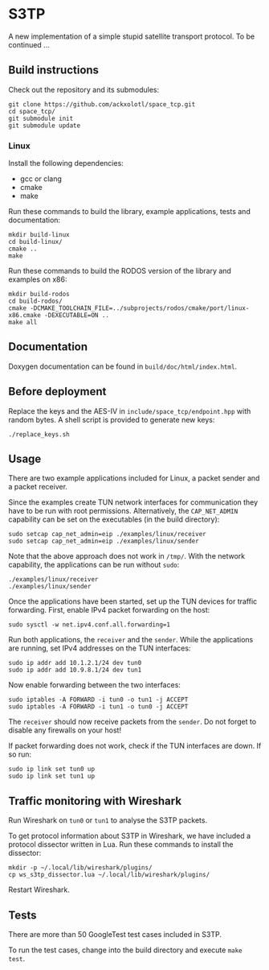 # S3TP

A new implementation of a simple stupid satellite transport protocol. To be
continued ...

## Build instructions

Check out the repository and its submodules:

```
git clone https://github.com/ackxolotl/space_tcp.git
cd space_tcp/
git submodule init
git submodule update
```

### Linux

Install the following dependencies:

* gcc or clang
* cmake
* make

Run these commands to build the library, example applications, tests and
documentation:

```
mkdir build-linux
cd build-linux/
cmake ..
make
```

Run these commands to build the RODOS version of the library and examples on
x86:

```
mkdir build-rodos
cd build-rodos/
cmake -DCMAKE_TOOLCHAIN_FILE=../subprojects/rodos/cmake/port/linux-x86.cmake -DEXECUTABLE=ON ..
make all
```

## Documentation

Doxygen documentation can be found in `build/doc/html/index.html`.

## Before deployment

Replace the keys and the AES-IV in `include/space_tcp/endpoint.hpp` with random
bytes. A shell script is provided to generate new keys:

```
./replace_keys.sh
```

## Usage

There are two example applications included for Linux, a packet sender and a
packet receiver.

Since the examples create TUN network interfaces for communication they have to
be run with root permissions. Alternatively, the `CAP_NET_ADMIN` capability can
be set on the executables (in the build directory):

```
sudo setcap cap_net_admin=eip ./examples/linux/receiver
sudo setcap cap_net_admin=eip ./examples/linux/sender
```

Note that the above approach does not work in `/tmp/`.  With the network
capability, the applications can be run without `sudo`:

```
./examples/linux/receiver
./examples/linux/sender
```

Once the applications have been started, set up the TUN devices for traffic
forwarding. First, enable IPv4 packet forwarding on the host:

```
sudo sysctl -w net.ipv4.conf.all.forwarding=1
```

Run both applications, the `receiver` and the `sender`. While the applications
are running, set IPv4 addresses on the TUN interfaces:

```
sudo ip addr add 10.1.2.1/24 dev tun0
sudo ip addr add 10.9.8.1/24 dev tun1
```

Now enable forwarding between the two interfaces:

```
sudo iptables -A FORWARD -i tun0 -o tun1 -j ACCEPT
sudo iptables -A FORWARD -i tun1 -o tun0 -j ACCEPT
```

The `receiver` should now receive packets from the `sender`. Do not forget to
disable any firewalls on your host!

If packet forwarding does not work, check if the TUN interfaces are down. If so
run:

```
sudo ip link set tun0 up
sudo ip link set tun1 up
```

## Traffic monitoring with Wireshark

Run Wireshark on `tun0` or `tun1` to analyse the S3TP packets.

To get protocol information about S3TP in Wireshark, we have included a protocol
dissector written in Lua. Run these commands to install the dissector:

```
mkdir -p ~/.local/lib/wireshark/plugins/
cp ws_s3tp_dissector.lua ~/.local/lib/wireshark/plugins/
```

Restart Wireshark.

## Tests

There are more than 50 GoogleTest test cases included in S3TP.

To run the test cases, change into the build directory and execute `make test`.


